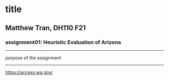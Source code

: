 # title 

## Matthew Tran, DH110 F21 

### assignment01: Heuristic Evaluation of Arizona 


---

purpose of the assignment 

---

https://access.wa.gov/


